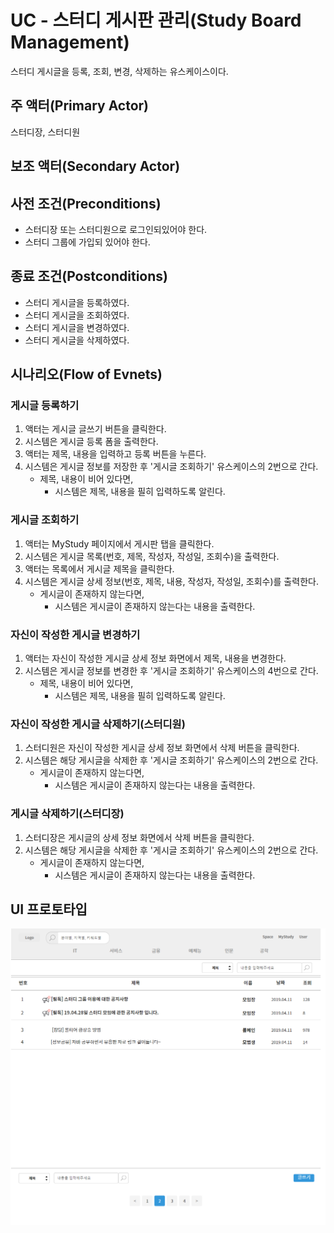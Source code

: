 # UC - 스터디 게시판 관리(Study Board Management)

스터디 게시글을 등록, 조회, 변경, 삭제하는 유스케이스이다.

## 주 액터(Primary Actor)

스터디장, 스터디원

## 보조 액터(Secondary Actor)

## 사전 조건(Preconditions)

- 스터디장 또는 스터디원으로 로그인되있어야 한다.
- 스터디 그룹에 가입되 있어야 한다.

## 종료 조건(Postconditions)

- 스터디 게시글을 등록하였다.
- 스터디 게시글을 조회하였다.
- 스터디 게시글을 변경하였다.
- 스터디 게시글을 삭제하였다.

## 시나리오(Flow of Evnets)

### 게시글 등록하기

1. 액터는 게시글 글쓰기 버튼을 클릭한다.
2. 시스템은 게시글 등록 폼을 출력한다.
3. 액터는 제목, 내용을 입력하고 등록 버튼을 누른다.
4. 시스템은 게시글 정보를 저장한 후 '게시글 조회하기' 유스케이스의 2번으로 간다.
    - 제목, 내용이 비어 있다면,
        - 시스템은 제목, 내용을 필히 입력하도록 알린다.

### 게시글 조회하기

1. 액터는 MyStudy 페이지에서 게시판 탭을 클릭한다.
2. 시스템은 게시글 목록(번호, 제목, 작성자, 작성일, 조회수)을 출력한다.
3. 액터는 목록에서 게시글 제목을 클릭한다.
4. 시스템은 게시글 상세 정보(번호, 제목, 내용, 작성자, 작성일, 조회수)를 출력한다.
    - 게시글이 존재하지 않는다면,
        - 시스템은 게시글이 존재하지 않는다는 내용을 출력한다.

### 자신이 작성한 게시글 변경하기

1. 액터는 자신이 작성한 게시글 상세 정보 화면에서 제목, 내용을 변경한다.
2. 시스템은 게시글 정보를 변경한 후 '게시글 조회하기' 유스케이스의 4번으로 간다.
     - 제목, 내용이 비어 있다면,
        - 시스템은 제목, 내용을 필히 입력하도록 알린다.

### 자신이 작성한 게시글 삭제하기(스터디원)

1. 스터디원은 자신이 작성한 게시글 상세 정보 화면에서 삭제 버튼을 클릭한다.
2. 시스템은 해당 게시글을 삭제한 후 '게시글 조회하기' 유스케이스의 2번으로 간다.
    - 게시글이 존재하지 않는다면,
        - 시스템은 게시글이 존재하지 않는다는 내용을 출력한다.

### 게시글 삭제하기(스터디장)

1. 스터디장은 게시글의 상세 정보 화면에서 삭제 버튼을 클릭한다.
2. 시스템은 해당 게시글을 삭제한 후 '게시글 조회하기' 유스케이스의 2번으로 간다.
    - 게시글이 존재하지 않는다면,
        - 시스템은 게시글이 존재하지 않는다는 내용을 출력한다.

## UI 프로토타입

![스터디게시판관리](./images/스터디게시판.png)